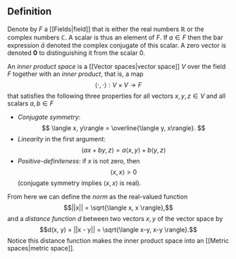 ## Definition
Denote by $F$ a [[Fields|field]] that is either the real numbers $\mathbb{R}$ or the complex numbers $\mathbb{C}$. A scalar is thus an element of $F$. If $a \in F$ then the bar expression $\bar{a}$ denoted the complex conjugate of this scalar. A zero vector is denoted $\mathbf{0}$ to distinguishing it from the scalar $0$.

An _inner product space_ is a [[Vector spaces|vector space]] $V$ over the field $F$ together with an _inner product_, that is, a map
$$
\langle \cdot,\cdot\rangle: V \times V \to F
$$
that satisfies the following three properties for all vectors $x, y, z \in V$ and all scalars $a, b \in F$
- _Conjugate symmetry_:
$$
\langle x, y\rangle = \overline{\langle y, x\rangle}.
$$
- _Linearity_ in the first argument:
$$
\langle ax +by, z\rangle= a\langle x, y\rangle + b\langle y, z\rangle
$$
- _Positive-definiteness_:  if $x$ is not zero, then
$$
\langle x, x\rangle >0
$$
	(conjugate symmetry implies $\langle x, x\rangle$ is real).


From here we can define the _norm_ as the real-valued function
$$||x|| = \sqrt{\langle x, x \rangle},$$
and a _distance function_ $d$ between two vectors $x, y$ of the vector space by
$$d(x, y) = ||x - y|| = \sqrt{\langle x-y, x-y \rangle}.$$
Notice this distance function makes the inner product space into an [[Metric spaces|metric space]].